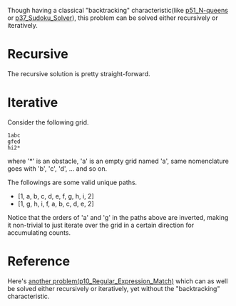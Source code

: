 Though having a classical "backtracking" characteristic(like [p51_N-queens](https://leetcode.com/problems/n-queens/) or [p37_Sudoku_Solver](https://github.com/genxium/Leetcode/tree/master/p37_Sudoku_Solver)), this problem can be solved either recursively or iteratively. 

# Recursive
The recursive solution is pretty straight-forward.

# Iterative
Consider the following grid.
```
1abc
gfed
hi2*
```
where '\*' is an obstacle, 'a' is an empty grid named 'a', same nomenclature goes with 'b', 'c', 'd', ... and so on.

The followings are some valid unique paths.
- [1, a, b, c, d, e, f, g, h, i, 2]
- [1, g, h, i, f, a, b, c, d, e, 2]

Notice that the orders of 'a' and 'g' in the paths above are inverted, making it non-trivial to just iterate over the grid in a certain direction for accumulating counts.  

# Reference

Here's [another problem(p10_Regular_Expression_Match)](https://github.com/genxium/Leetcode/tree/master/p10_Regular_Expression_Matching) which can as well be solved either recursively or iteratively, yet without the "backtracking" characteristic. 
